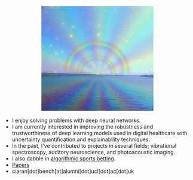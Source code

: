 <div align="center">
  <img src="readme.jpg" width="300">
</div>

<ul>
<li>I enjoy solving problems with deep neural networks.</li>
<li>I am currently interested in improving the robustness and trustworthiness of deep learning models used in digital healthcare with uncertainty quantification and explainability techniques.</li>
<li>In the past, I've contributed to projects in several fields; vibrational spectroscopy, auditory neuroscience, and photoacoustic imaging.</li>
<li>I also dabble in <a href="http://ufc-fight-predictor.com/">algorithmic sports betting</a>.</li>
<li><a href="https://scholar.google.com/citations?user=9DFvpQIAAAAJ&hl=en&oi=ao">Papers</a></li>
<li>ciaran[dot]bench[at]alumni[dot]ucl[dot]ac[dot]uk</li>
</ul>




